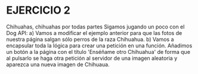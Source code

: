 # EJERCICIO 2
Chihuahas, chihuahas por todas partes
Sigamos jugando un poco con el Dog API:
a) Vamos a modificar el ejemplo anterior para que las fotos de nuestra página salgan sólo perros de la raza Chihuahua.
b) Vamos a encapsular toda la lógica para crear una petición en una función. Añadimos un botón a la página con el título 'Enséñame otro Chihuahua' de forma que al pulsarlo se haga otra petición al servidor de una imagen aleatoria y aparezca una nueva imagen de Chihuaua.